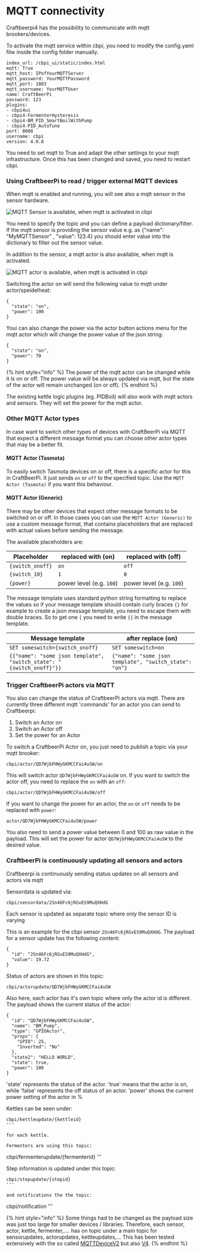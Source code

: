 # MQTT connectivity

Craftbeerpi4 has the possibility to communicate with mqtt brookers/devices.

To activate the mqtt service within cbpi, you need to modify the config.yaml filw inside the config folder manually.

```
index_url: /cbpi_ui/static/index.html
mqtt: True
mqtt_host: IPofYourMQTTServer
mqtt_password: YourMQTTPassword
mqtt_port: 1883
mqtt_username: YourMQTTUser
name: CraftBeerPi
password: 123
plugins:
- cbpi4ui
- cbpi4-FermenterHysteresis
- cbpi4-BM_PID_SmartBoilWithPump
- cbpi4-PID_AutoTune
port: 8000
username: cbpi
version: 4.0.8

```

You need to set mqtt to True and adapt the other settings to your mqtt infrastructure. Once this has been changed and saved, you need to restart cbpi.

### Using CraftbeerPi to read / trigger external MQTT devices

When mqtt is enabled and running, you will see also a mqtt sensor in the sensor hardware.

![MQTT Sensor is available, when mqtt is activated in cbpi](../../.gitbook/assets/mqtt\_sensor.png)

You need to specify the topic and you can define a payload dictionary/filter. If the mqtt sensor is providing the sensor value e.g. as {"name":  "MyMQTTSensor" , "value": 123.4} you should enter value into the dictionary to filter out the sensor value.

In addition to the sensor, a mqtt actor is also available, when mqtt is activated.

![MQTT actor is available, when mqtt is activated in cbpi](../../.gitbook/assets/mqtt\_actor.png)

Switching the actor on will send the following value to mqtt under actor/speidelheat:

```
{
  "state": "on",
  "power": 100
}
```

Youi can also change the power via the actor button actions menu for the mqtt actor which will change the power value of the json string:

```
{
  "state": "on",
  "power": 70
}
```

{% hint style="info" %}
The power of the mqtt actor can be changed while it is on or off. The power value will be always updated via mqtt, but the state of the actor will remain unchanged (on or off).
{% endhint %}

The existing kettle logic plugins (eg. PIDBoil) will also work with mqtt actors and sensors. They will set the power for the mqtt actor.

### Other MQTT Actor types

In case want to switch other types of devices with CraftBeerPi via MQTT that expect a different message format you can choose other actor types that may be a better fit.

#### MQTT Actor (Tasmota)

To easily switch Tasmota devices on or off, there is a specific actor for this in CraftBeerPi. It just sends `on` or `off` to the specified topic. Use the `MQTT Actor (Tasmota)` if you want this behaviour.

#### MQTT Actor (Generic)

There may be other devices that expect other message formats to be switched on or off. In those cases you can use the `MQTT Actor (Generic)` to use a custom message format, that contains placeholders that are replaced with actual values before sending the message.

The available placeholders are:

| Placeholder      | replaced with (on)       | replaced with (off)      |
| ---------------- | ------------------------ | ------------------------ |
| `{switch_onoff}` | `on`                     | `off`                    |
| `{switch_10}`    | `1`                      | `0`                      |
| `{power}`        | power level (e.g. `100`) | power level (e.g. `100`) |

The message template uses standard python string formatting to replace the values so if your message template should contain curly braces `{}` for example to create a json message template, you need to escape them with double braces. So to get one `{` you need to write `{{` in the message template.

| Message template                                                     | after replace (on)                                     |
| -------------------------------------------------------------------- | ------------------------------------------------------ |
| `SET someswitch={switch_onoff}`                                      | `SET someswitch=on`                                    |
| `{{"name": "some json template", "switch_state": "{switch_onoff}"}}` | `{"name": "some json template", "switch_state": "on"}` |

### Trigger CraftbeerPi actors via MQTT

You also can change the status of CraftbeerPi actors via mqtt. There are currently three different mqtt 'commands' for an actor you can send to Craftbeerpi:

1. Switch an Actor on
2. Switch an Actor off
3. Set the power for an Actor

To switch a CraftbeerPi Actor on, you just need to publish a topic via your mqtt brooker:

```
cbpi/actor/QD7WjbFHWyGKMCCFai4uSW/on
```

This will switch actor `QD7WjbFHWyGKMCCFai4uSW` on. If you want to switch the actor off, you need to replace the `on` with an `off`:

```
cbpi/actor/QD7WjbFHWyGKMCCFai4uSW/off
```

If you want to change the power for an actor, the `on` or `off` needs to be replaced with `power`:

```
actor/QD7WjbFHWyGKMCCFai4uSW/power
```

You also need to send a power value between 0 and 100 as raw value in the payload. This will set the power for actor `QD7WjbFHWyGKMCCFai4uSW` to the desired value.

### CraftbeerPi is continuously updating all sensors and actors

Craftbeerpi is continuously sending status updates on all sensors and actors via mqtt

Sensordata is updated via:

```
cbpi/sensordata/2Sn46Fc6jRGvES9MuQXHdG
```

Each sensor is updated as separate topic where only the sensor ID is varying

This is an example for the cbpi sensor `2Sn46Fc6jRGvES9MuQXHdG`. The payload for a sensor update has the following content:

```
{
  "id": "2Sn46Fc6jRGvES9MuQXHdG",
  "value": 19.72
}
```

Status of actors are shown in this topic:

```
cbpi/actorupdate/QD7WjbFHWyGKMCCFai4uSW
```

Also here, each actor has it's own topic where only the actor id is different. The payload shows the current status of the actor:

```
{
  "id": "QD7WjbFHWyGKMCCFai4uSW",
  "name": "BM_Pump",
  "type": "GPIOActor",
  "props": {
    "GPIO": 25,
    "Inverted": "No"
  },
  "state2": "HELLO WORLD",
  "state": true,
  "power": 100
}
```

'state' represents the status of the actor. 'true' means that the actor is on, while 'false' represents the off status of an actor. 'power' shows the current power setting of the actor in %

Kettles can be seen under:

```
cbpi/kettleupdate/{kettleid}
''' 

for each kettle.

Fermenters are using this topic:

```
cbpi/fermenterupdate/{fermenterid}
''' 

Step information is updated under this topic:

```
cbpi/stepupdate/{stepid}
''' 

and notifications the the topic:

```
cbpi/notification
''' 

{% hint style="info" %}
Some things had to be changed as the payload size was just too large for smaller devices / libraries. Therefore, each sensor, actor, kettle, fermenter,.... has on topic under a main topic for sensorupdates, actorupdates, kettleupdates,...
This has been tested extensively with the so called [MQTTDeviceV2](https://innuendopi.github.io/MQTTDevice2/) but also [V4](https://innuendopi.github.io/MQTTDevice4/).
{% endhint %}

